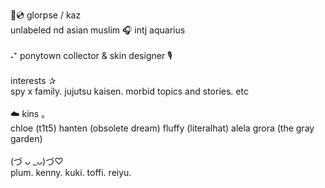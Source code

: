 🎤💿&nbsp;glorpse / kaz&nbsp;<br>
unlabeled nd asian muslim 🎧 intj aquarius
<br>
<br>
˖⁺ ponytown collector & skin designer&nbsp;🎙️
<br>
<br>
interests ✰<br>
spy x family. jujutsu kaisen. morbid topics and stories. etc<br>
<br>
☁️ kins&nbsp;｡<br>
chloe (t1t5) hanten (obsolete dream) fluffy (literalhat) alela grora (the gray garden)<br>
<br>
(づ ᴗ _ᴗ)づ♡<br>
plum. kenny. kuki. toffi. reiyu.&nbsp;<br>
